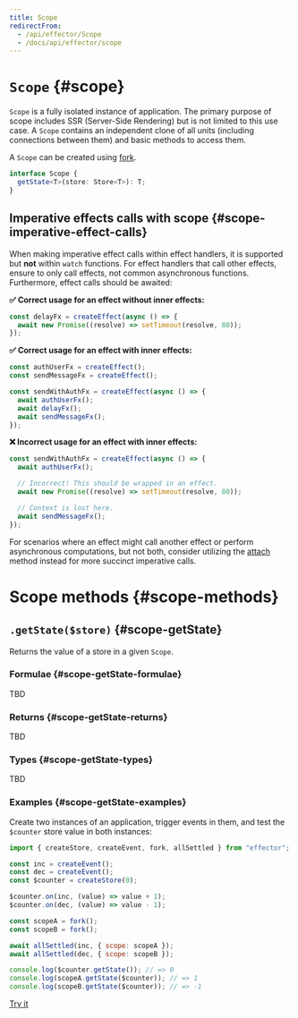 ```yaml
---
title: Scope
redirectFrom:
  - /api/effector/Scope
  - /docs/api/effector/scope
---
```


# `Scope` {#scope}

`Scope` is a fully isolated instance of application.
The primary purpose of scope includes SSR (Server-Side Rendering) but is not limited to this use case. A `Scope` contains an independent clone of all units (including connections between them) and basic methods to access them.

A `Scope` can be created using [fork](/en/api/effector/fork).

```ts
interface Scope {
  getState<T>(store: Store<T>): T;
}
```

## Imperative effects calls with scope {#scope-imperative-effect-calls}

When making imperative effect calls within effect handlers, it is supported but **not** within `watch` functions. For effect handlers that call other effects, ensure to only call effects, not common asynchronous functions. Furthermore, effect calls should be awaited:

**✅ Correct usage for an effect without inner effects:**

```js
const delayFx = createEffect(async () => {
  await new Promise((resolve) => setTimeout(resolve, 80));
});
```

**✅ Correct usage for an effect with inner effects:**

```js
const authUserFx = createEffect();
const sendMessageFx = createEffect();

const sendWithAuthFx = createEffect(async () => {
  await authUserFx();
  await delayFx();
  await sendMessageFx();
});
```

**❌ Incorrect usage for an effect with inner effects:**

```js
const sendWithAuthFx = createEffect(async () => {
  await authUserFx();

  // Incorrect! This should be wrapped in an effect.
  await new Promise((resolve) => setTimeout(resolve, 80));

  // Context is lost here.
  await sendMessageFx();
});
```

For scenarios where an effect might call another effect or perform asynchronous computations, but not both, consider utilizing the [attach](/en/api/effector/attach) method instead for more succinct imperative calls.

# Scope methods {#scope-methods}

## `.getState($store)` {#scope-getState}

Returns the value of a store in a given `Scope`.

### Formulae {#scope-getState-formulae}

TBD

### Returns {#scope-getState-returns}

TBD

### Types {#scope-getState-types}

TBD

### Examples {#scope-getState-examples}

Create two instances of an application, trigger events in them, and test the `$counter` store value in both instances:

```js
import { createStore, createEvent, fork, allSettled } from "effector";

const inc = createEvent();
const dec = createEvent();
const $counter = createStore(0);

$counter.on(inc, (value) => value + 1);
$counter.on(dec, (value) => value - 1);

const scopeA = fork();
const scopeB = fork();

await allSettled(inc, { scope: scopeA });
await allSettled(dec, { scope: scopeB });

console.log($counter.getState()); // => 0
console.log(scopeA.getState($counter)); // => 1
console.log(scopeB.getState($counter)); // => -1
```

[Try it](https://share.effector.dev/0grlV3bA)
